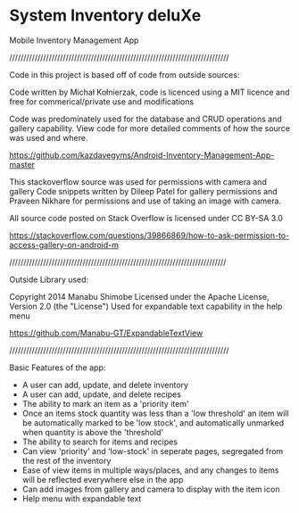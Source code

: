 # System Inventory deluXe
Mobile Inventory Management App
 
//////////////////////////////////////////////////////////////////////////////

Code in this project is based off of code from outside sources:

Code written by Michał Kołnierzak, code is licenced using a MIT licence
and free for commerical/private use and modifications

Code was predominately used for the database and CRUD operations and gallery capability. 
View code for more detailed comments of how the source was used and where. 

https://github.com/kazdavegyms/Android-Inventory-Management-App-master
 
This stackoverflow source was used for permissions with camera and gallery
Code snippets written by Dileep Patel for gallery permissions and Praveen Nikhare for permissions and use of taking an image with camera.

All source code posted on Stack Overflow is licensed under CC BY-SA 3.0

https://stackoverflow.com/questions/39866869/how-to-ask-permission-to-access-gallery-on-android-m

/////////////////////////////////////////////////////////////////////////////

Outside Library used: 

Copyright 2014 Manabu Shimobe
Licensed under the Apache License, Version 2.0 (the "License")
Used for expandable text capability in the help menu

https://github.com/Manabu-GT/ExpandableTextView


//////////////////////////////////////////////////////////////////////////////

Basic Features of the app:

* A user can add, update, and delete inventory
* A user can add, update, and delete recipes
* The ability to mark an item as a 'priority item' 
* Once an items stock quantity was less than a 'low threshold' an item will be automatically marked to be 'low stock', and automatically unmarked when quantity is above the 'threshold'
* The ability to search for items and recipes
* Can view 'priority' and 'low-stock' in seperate pages, segregated from the rest of the inventory
* Ease of view items in multiple ways/places, and any changes to items will be reflected everywhere else in the app
* Can add images from gallery and camera to display with the item icon
* Help menu with expandable text
